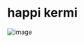 # happi kermi
![image](https://github.com/jasminkimm/TestSite/assets/63333003/9a414476-d9f5-4a0e-836e-0b845df3689b)
